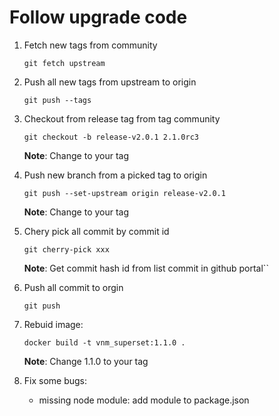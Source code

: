 # Follow upgrade code

1. Fetch new tags from community
    
    ```git fetch upstream```
2. Push all new tags from upstream to origin
    
    ```git push --tags```

3. Checkout from release tag from tag community
    
    ```git checkout -b release-v2.0.1 2.1.0rc3```

    **Note**: Change to your tag

4. Push new branch from a picked tag to origin
    
    ```git push --set-upstream origin release-v2.0.1```

    **Note**: Change to your tag

5. Chery pick all commit by commit id
    
    ```git cherry-pick xxx```

    **Note**: Get commit hash id from list commit in github portal``

6. Push all commit to orgin
    
    ```git push```

7. Rebuid image:
    
    ```docker build -t vnm_superset:1.1.0 .```
    
    **Note**: Change 1.1.0 to your tag

8. Fix some bugs:
    - missing node module: add module to package.json